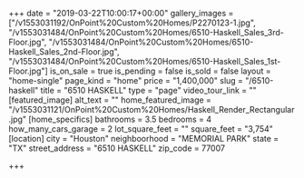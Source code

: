 +++
date = "2019-03-22T10:00:17+00:00"
gallery_images = ["/v1553031192/OnPoint%20Custom%20Homes/P2270123-1.jpg", "/v1553031484/OnPoint%20Custom%20Homes/6510-Haskell_Sales_3rd-Floor.jpg", "/v1553031484/OnPoint%20Custom%20Homes/6510-Haskell_Sales_2nd-Floor.jpg", "/v1553031484/OnPoint%20Custom%20Homes/6510-Haskell_Sales_1st-Floor.jpg"]
is_on_sale = true
is_pending = false
is_sold = false
layout = "home-single"
page_kind = "home"
price = "1,400,000"
slug = "/6510-haskell"
title = "6510 HASKELL"
type = "page"
video_tour_link = ""
[featured_image]
alt_text = ""
home_featured_image = "/v1553031121/OnPoint%20Custom%20Homes/Haskell_Render_Rectangular.jpg"
[home_specifics]
bathrooms = 3.5
bedrooms = 4
how_many_cars_garage = 2
lot_square_feet = ""
square_feet = "3,754"
[location]
city = "Houston"
neighboorhood = "MEMORIAL PARK"
state = "TX"
street_address = "6510 HASKELL"
zip_code = 77007

+++
